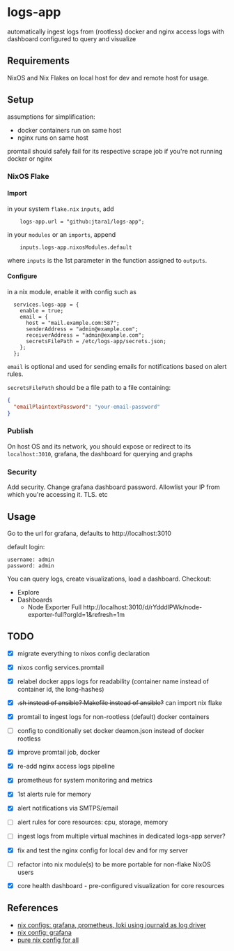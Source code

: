 # logs-app

automatically ingest logs from (rootless) docker and nginx access logs with dashboard configured to query and visualize


## Requirements

NixOS and Nix Flakes on local host for dev and remote host for usage. 


## Setup

assumptions for simplification:
- docker containers run on same host
- nginx runs on same host

promtail should safely fail for its respective scrape job if you're not running docker or nginx


### NixOS Flake

#### Import

in your system `flake.nix` `inputs`, add
```text
    logs-app.url = "github:jtara1/logs-app";
```

in your `modules` or an `imports`, append
```text
    inputs.logs-app.nixosModules.default
```
where `inputs` is the 1st parameter in the function assigned to `outputs`.

#### Configure

in a nix module, enable it with config such as
```text
  services.logs-app = {
    enable = true;
    email = {
      host = "mail.example.com:587";
      senderAddress = "admin@example.com";
      receiverAddress = "admin@example.com";
      secretsFilePath = /etc/logs-app/secrets.json;
    };
  };
```

`email` is optional and used for sending emails for notifications based on alert rules.

`secretsFilePath` should be a file path to a file containing:
```json
{
  "emailPlaintextPassword": "your-email-password"
}
```

### Publish

On host OS and its network, you should expose or redirect to its `localhost:3010`, 
grafana, the dashboard for querying and graphs

### Security

Add security. Change grafana dashboard password. Allowlist your IP from which you're accessing it. TLS. etc


## Usage

Go to the url for grafana, defaults to http://localhost:3010

default login:
```text
username: admin
password: admin
```

You can query logs, create visualizations, load a dashboard. Checkout:
- Explore
- Dashboards
  - Node Exporter Full http://localhost:3010/d/rYdddlPWk/node-exporter-full?orgId=1&refresh=1m


## TODO

- [x] migrate everything to nixos config declaration
- [x] nixos config services.promtail
- [x] relabel docker apps logs for readability (container name instead of container id, the long-hashes)
- [x] ~~.sh instead of ansible? Makefile instead of ansible?~~ can import nix flake
- [x] promtail to ingest logs for non-rootless (default) docker containers
- [ ] config to conditionally set docker deamon.json instead of docker rootless
- [x] improve promtail job, docker
- [x] re-add nginx access logs pipeline
- [x] prometheus for system monitoring and metrics
- [x] 1st alerts rule for memory
- [x] alert notifications via SMTPS/email
- [ ] alert rules for core resources: cpu, storage, memory
- [ ] ingest logs from multiple virtual machines in dedicated logs-app server?
- [x] fix and test the nginx config for local dev and for my server
- [ ] refactor into nix module(s) to be more portable for non-flake NixOS users
- [x] core health dashboard - pre-configured visualization for core resources


## References

- [nix configs: grafana, prometheus, loki using journald as log driver](https://xeiaso.net/blog/prometheus-grafana-loki-nixos-2020-11-20/)
- [nix config: grafana](https://discourse.nixos.org/t/how-to-use-exported-grafana-dashboard/27739/2?u=jtara1)
- [pure nix config for all](https://gist.github.com/rickhull/895b0cb38fdd537c1078a858cf15d63e)